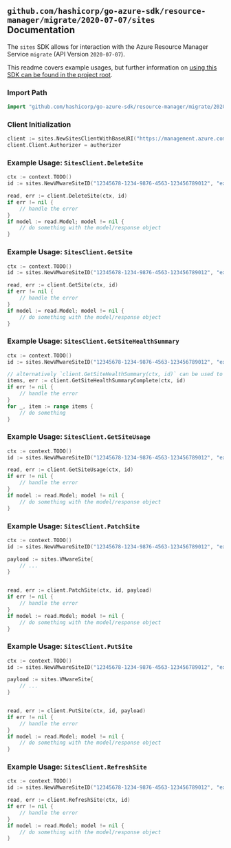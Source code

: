 
## `github.com/hashicorp/go-azure-sdk/resource-manager/migrate/2020-07-07/sites` Documentation

The `sites` SDK allows for interaction with the Azure Resource Manager Service `migrate` (API Version `2020-07-07`).

This readme covers example usages, but further information on [using this SDK can be found in the project root](https://github.com/hashicorp/go-azure-sdk/tree/main/docs).

### Import Path

```go
import "github.com/hashicorp/go-azure-sdk/resource-manager/migrate/2020-07-07/sites"
```


### Client Initialization

```go
client := sites.NewSitesClientWithBaseURI("https://management.azure.com")
client.Client.Authorizer = authorizer
```


### Example Usage: `SitesClient.DeleteSite`

```go
ctx := context.TODO()
id := sites.NewVMwareSiteID("12345678-1234-9876-4563-123456789012", "example-resource-group", "vmwareSiteValue")

read, err := client.DeleteSite(ctx, id)
if err != nil {
	// handle the error
}
if model := read.Model; model != nil {
	// do something with the model/response object
}
```


### Example Usage: `SitesClient.GetSite`

```go
ctx := context.TODO()
id := sites.NewVMwareSiteID("12345678-1234-9876-4563-123456789012", "example-resource-group", "vmwareSiteValue")

read, err := client.GetSite(ctx, id)
if err != nil {
	// handle the error
}
if model := read.Model; model != nil {
	// do something with the model/response object
}
```


### Example Usage: `SitesClient.GetSiteHealthSummary`

```go
ctx := context.TODO()
id := sites.NewVMwareSiteID("12345678-1234-9876-4563-123456789012", "example-resource-group", "vmwareSiteValue")

// alternatively `client.GetSiteHealthSummary(ctx, id)` can be used to do batched pagination
items, err := client.GetSiteHealthSummaryComplete(ctx, id)
if err != nil {
	// handle the error
}
for _, item := range items {
	// do something
}
```


### Example Usage: `SitesClient.GetSiteUsage`

```go
ctx := context.TODO()
id := sites.NewVMwareSiteID("12345678-1234-9876-4563-123456789012", "example-resource-group", "vmwareSiteValue")

read, err := client.GetSiteUsage(ctx, id)
if err != nil {
	// handle the error
}
if model := read.Model; model != nil {
	// do something with the model/response object
}
```


### Example Usage: `SitesClient.PatchSite`

```go
ctx := context.TODO()
id := sites.NewVMwareSiteID("12345678-1234-9876-4563-123456789012", "example-resource-group", "vmwareSiteValue")

payload := sites.VMwareSite{
	// ...
}


read, err := client.PatchSite(ctx, id, payload)
if err != nil {
	// handle the error
}
if model := read.Model; model != nil {
	// do something with the model/response object
}
```


### Example Usage: `SitesClient.PutSite`

```go
ctx := context.TODO()
id := sites.NewVMwareSiteID("12345678-1234-9876-4563-123456789012", "example-resource-group", "vmwareSiteValue")

payload := sites.VMwareSite{
	// ...
}


read, err := client.PutSite(ctx, id, payload)
if err != nil {
	// handle the error
}
if model := read.Model; model != nil {
	// do something with the model/response object
}
```


### Example Usage: `SitesClient.RefreshSite`

```go
ctx := context.TODO()
id := sites.NewVMwareSiteID("12345678-1234-9876-4563-123456789012", "example-resource-group", "vmwareSiteValue")

read, err := client.RefreshSite(ctx, id)
if err != nil {
	// handle the error
}
if model := read.Model; model != nil {
	// do something with the model/response object
}
```
